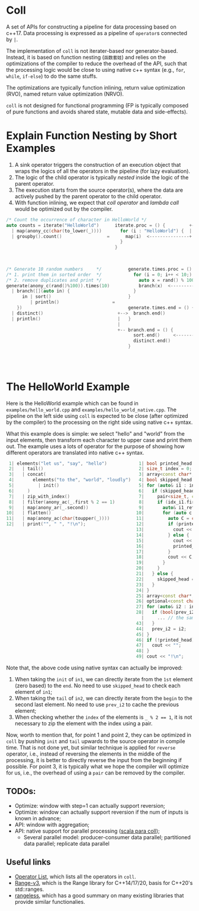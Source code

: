 # Coll

A set of APIs for constructing a pipeline for data processing based on c++17.
Data processing is expressed as a pipeline of `operator`s connected by `|`. 

The implementation of `coll` is not iterater-based nor generator-based. Instead, it is based on function nesting (`函数套娃`)
  and relies on the optimizations of the compiler to reduce the overhead of the API,
  such that the processing logic would be close to using native c++ syntax (e.g., `for`, `while`, `if-else`) to do the same stuffs.

The optimizations are typically
  function inlining,
  return value optimization (RVO),
  named return value optimization (NRVO).

`coll` is not designed for functional programming (FP is typically composed of pure functions and avoids shared state, mutable data and side-effects).

# Explain Function Nesting by Short Examples

1. A sink operator triggers the construction of an execution object that wraps the logics of all the operators in the pipeline (for lazy evaluation).
2. The logic of the child operator is typically *nested* inside the logic of the parent operator.
3. The execution starts from the source operator(s), where the data are actively pushed by the parent operator to the child operator.
4. With function inlining, we expect that *coll operator* and *lambda call* would be optimized out by the compiler.

```c++
/* Count the occurrence of character in HelloWorld */                                                                                 auto counts = []() {
auto counts = iterate("HelloWorld")      iterate.proc = () {         +-- map.proc = (i) {          +-- groupby.count.proc = (i) {       unordered_map<char, size_t> counts_map;
  | map(anony_cc(char(to_lower(_))))       for (i : "HelloWorld") {  |     r = char(to_lower(i));  |     counts_map[i]++;               for (auto i : "HelloWorld") {
  | groupby().count()                 =      map(i)  <---------------+     groupby.count(r);  <----+   }                           =      auto c = char(to_lower(i));
                                           }                             }                                                                counts_map[c]++;
                                         }                                                                                              }
                                                                                                                                        return counts_map;
                                                                                                                                      }();

/* Generate 10 random numbers     */          generate.times.proc = () {  +-- branch.proc = (i) {      +-- sort.proc = (i) {               []() {
/* 1. print them in sorted order  */            for (i = 0; i++ < 10;) {  |     /*1st branch*/         |     sort_buf.emplace_back(i)        vector<int> sort_buf;
/* 2. remove duplicates and print */              auto x = rand() % 100   |     sort(i)      <---------+   }                                 unordered_set<int> dist_buf;
generate(anony_c(rand()%100)).times(10)           branch(x)  <------------+     /*2nd branch*/                                               for (auto i = 0; i < 10; i++) {
  | branch([](auto in) {                        }                               distinct(i)  <------------ distinct.proc = (i) {               auto x = rand() % 100;
      in | sort()                             }                               }                              if (dist_buf.emplace(i))          sort_buf.emplace_back(x);
         | println()                    =                                                              +-->    println(i)               =      if (dist_buf.emplace(i).second) {
    })                                        generate.times.end = () {   +-- sort.end = () {          |     }                                   cout << i << "\n";
  | distinct()                            +-->  branch.end()              |     sort(sort_buf)         |   }                                   }
  | println()                             |   }                           |     for (i : sort_buf) {   |                                     }
                                          |                               |       println(i)  <--------+-- println.proc = (i) {              sort(sort_buf.begin(), sort_buf.end());
                                          +-- branch.end = () {           |     }                            cout << i;                      for (auto i : sort_buf) {
                                                sort.end()     <----------+     println.end() <--------+   }                                   cout << i << "\n";
                                                distinct.end()                }                        |                                     }
                                              }                                                        +-- println.end = (){}              }()
                                                                              distinct.end = () {      |
                                                                                println.end() <--------+
                                                                              }
```

# The HelloWorld Example

Here is the HelloWorld example which can be found in `examples/hello_world.cpp` and `examples/hello_world_native.cpp`.
The pipeline on the left side using `coll` is expected to be close (after optimized by the compiler) to the processing on the right side using native c++ syntax.

What this example does is simple: we select "hello" and "world" from the input elements, then transform each character to upper case and print them out.
The example uses a lots of operator for the purpose of showing how different operators are translated into native c++ syntax.

```c++
 1| elements("let us", "say", "hello")            1| bool printed_head = false;
 2|   | tail()                                    2| size_t index = 0;
 3|   | concat(                                   3| array<const char*, 3> in1{"let us", "say", "hello"};
 4|       elements("to the", "world", "loudly")   4| bool skipped_head = false;
 5|         | init()                              5| for (auto& i1 : in1) { // elements()
 6|     )                                         6|   if (skipped_head) { // tail()
 7|   | zip_with_index()                          7|     pair<size_t, const char*&> idx_i1{index++, i1}; // zip_with_index()
 8|   | filter(anony_ac(_.first % 2 == 1)         8|     if (idx_i1.first % 2 == 1) { // filter()
 9|   | map(anony_ar(_.second))                   9|       auto& i1_ref = idx_i1.second; // map()
10|   | flatten()                                10|       for (auto c = i1_ref; *c; c++) { // flatten()
11|   | map(anony_ac(char(toupper(_))))          11|         auto C = char(toupper(*c)); // map()
12|   | print("", " ", "!\n");                   12|         if (printed_head) { // print()
                                                 13|           cout << " ";
                                                 14|         } else {
                                                 15|           cout << "";
                                                 16|           printed_head = true;
                                                 17|         }
                                                 18|         cout << C;
                                                 19|       }
                                                 20|     }
                                                 21|   } else {
                                                 22|     skipped_head = true;
                                                 23|   }
                                                 24| }
                                                 25| array<const char*, 3> in2{"to the", "world", "loudly"};
                                                 26| optional<const char*> prev_i2;
                                                 27| for (auto& i2 : in2) { // elements()
                                                 28|   if (bool(prev_i2)) { // init()
                                                   |     ... // the same logic as from line 7 to line 20, concat()
                                                 43|   }
                                                 44|   prev_i2 = i2;
                                                 45| }
                                                 46| if (!printed_head) { // print()
                                                 47|   cout << "";
                                                 48| }
                                                 49| cout << "!\n";
```

Note that, the above code using native syntax can actually be improved:
1. When taking the `init` of `in1`, we can directly iterate from the `1st` element (zero based) to the `end`. No need to use `skipped_head` to check each element of `in1`;
2. When taking the `tail` of `in2`, we can directly iterate from the `begin` to the second last element. No need to use `prev_i2` to cache the previous element;
3. When checking whether the `index` of the elements is `_ % 2 == 1`, it is not necessary to zip the element with the index using a pair.

Now, worth to mention that, for point 1 and point 2, they can be optimized in `coll` by pushing `init` and `tail` upwards to the source operator in compile time.
That is not done yet, but similar technique is applied for `reverse` operator, i.e., instead of reversing the elements in the middle of the processing, it is better to directly reverse the input from the beginning if possible.
For point 3, it is typically what we hope the compiler will optimize for us, i.e., the overhead of using a `pair` can be removed by the compiler.

## TODOs:
+ Optimize: window with step=1 can actually support reversion;
+ Optimize: window can actually support reversion if the num of inputs is known in advance;
+ API: window with aggregation;
+ API: native support for parallel processing ([scala para coll](https://github.com/scala/scala-parallel-collections));
   + Several parallel model: producer-consumer data parallel; partitioned data parallel; replicate data parallel

## Useful links
+ [Operator List](https://github.com/zzxx-husky/cpp-collection-api/wiki/OperatorList), which lists all the operators in `coll`.
+ [Range-v3](https://github.com/ericniebler/range-v3), which is the Range library for C++14/17/20, basis for C++20's std::ranges.
+ [rangeless](https://github.com/ast-al/rangeless), which has a good summary on many existing libraries that provide similar functionalies.
